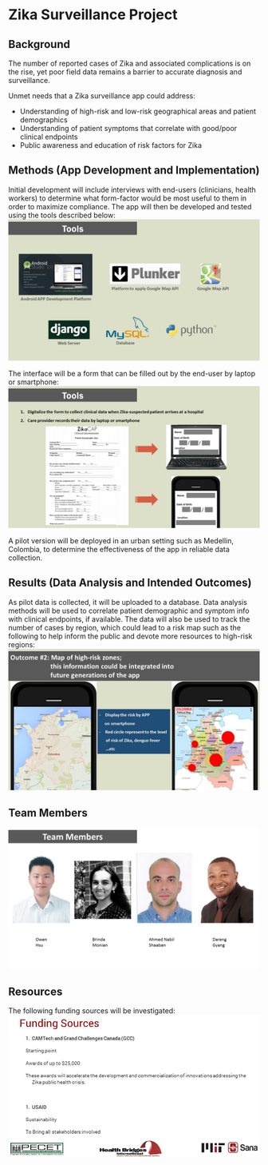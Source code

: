 # Zika Surveillance Project

## Background

The number of reported cases of Zika and associated complications is on the rise, yet poor field data remains a barrier to accurate diagnosis and surveillance.

Unmet needs that a Zika surveillance app could address:
* Understanding of high-risk and low-risk geographical areas and patient demographics
* Understanding of patient symptoms that correlate with good/poor clinical endpoints
* Public awareness and education of risk factors for Zika

## Methods (App Development and Implementation)

Initial development will include interviews with end-users (clinicians, health workers) to determine what form-factor would be most useful to them in order to maximize compliance. The app will then be developed and tested using the tools described below:
![Tools](https://github.com/bmonian/Zika/blob/master/images/Tools.JPG)

The interface will be a form that can be filled out by the end-user by laptop or smartphone:
![Data Collection](https://github.com/bmonian/Zika/blob/master/images/DataCollection.JPG)

A pilot version will be deployed in an urban setting such as Medellin, Colombia, to determine the effectiveness of the app in reliable data collection.

## Results (Data Analysis and Intended Outcomes)
As pilot data is collected, it will be uploaded to a database. Data analysis methods will be used to correlate patient demographic and symptom info with clinical endpoints, if available. The data will also be used to track the number of cases by region, which could lead to a risk map such as the following to help inform the public and devote more resources to high-risk regions:
![RiskMap](https://github.com/bmonian/Zika/blob/master/images/RiskMap.JPG)


## Team Members
![Team Members](https://github.com/bmonian/Zika/blob/master/images/Team.jpg)

## Resources
The following funding sources will be investigated:
![Funding Sources](https://github.com/bmonian/Zika/blob/master/images/Funding.JPG)
